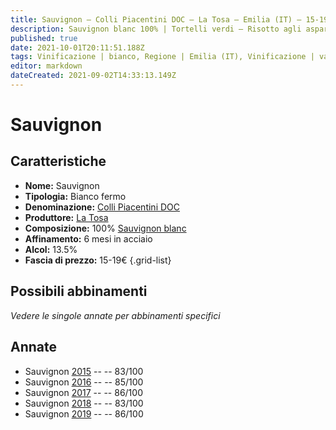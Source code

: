 ```yaml
---
title: Sauvignon – Colli Piacentini DOC – La Tosa – Emilia (IT) – 15-19€ – 2★-3★
description: Sauvignon blanc 100% | Tortelli verdi – Risotto agli asparagi
published: true
date: 2021-10-01T20:11:51.188Z
tags: Vinificazione | bianco, Regione | Emilia (IT), Vinificazione | varietale, Vinificazione | fermo, Valutazioni | 3 stelle, Vitigni | Malvasia di Candia aromatica, Prezzi | 15-19€, Alimento | pasta,  Alimento | risotto agli asparagi
editor: markdown
dateCreated: 2021-09-02T14:33:13.149Z
---
```


# Sauvignon

## Caratteristiche
- **Nome:** Sauvignon
- **Tipologia:** Bianco fermo
- **Denominazione:** [Colli Piacentini DOC](/denominazioni/Italia/Emilia/DOC-Colli-Piacentini)
- **Produttore:** [La Tosa](/produttori/Italia/Emilia/La-Tosa) 
- **Composizione:** 100% [Sauvignon blanc](/vitigni/Italia/bacca-bianca/sauvignon-blanc)
- **Affinamento:** 6 mesi in acciaio
- **Alcol:** 13.5%
- **Fascia di prezzo:** 15-19€
{.grid-list}

## Possibili abbinamenti
*Vedere le singole annate per abbinamenti specifici*

## Annate
- Sauvignon [2015](/vini/Italia/Emilia/La-Tosa/Sauvignon-Sauvignon/2015) -- <span class="star-2"></span> -- 83/100
- Sauvignon [2016](/vini/Italia/Emilia/La-Tosa/Sauvignon-Sauvignon/2016) -- <span class="star-3"></span> -- 85/100
- Sauvignon [2017](/vini/Italia/Emilia/La-Tosa/Sauvignon-Sauvignon/2017) -- <span class="star-3"></span> -- 86/100
- Sauvignon [2018](/vini/Italia/Emilia/La-Tosa/Sauvignon-Sauvignon/2018) -- <span class="star-2"></span> -- 83/100
- Sauvignon [2019](/vini/Italia/Emilia/La-Tosa/Sauvignon-Sauvignon/2019) -- <span class="star-3"></span> -- 86/100


